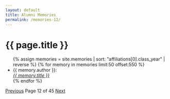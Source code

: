```yaml
---
layout: default
title: Alumni Memories
permalink: /memories-12/
---
```


<h1>{{ page.title }}</h1>

<ul>
  {% assign memories = site.memories | sort: "affiliations[0].class_year" | reverse %}
  {% for memory in memories limit:50 offset:550 %}
    <li>
      {{ memory.author }}:<br><a href="{{ memory.url }}"><i>{{ memory.title }}</i></a>
    </li>
  {% endfor %}
</ul>

<nav class="pagination">
  <a href="/memories-11/">Previous</a>
  <span>Page 12 of 45</span>
  <a href="/memories-13/">Next</a>
</nav>
